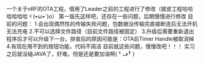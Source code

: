 一个关于nRF的OTA工程，借用了Leader之前的工程进行了修改（披皮工程哈哈哈哈哈哈ヾ(•ω•`)o）
第一版先这样吧，还存在一些问题，后期慢慢进行修改
目前的问题：
  1.会出现偶然性的传输失败问题，包数据没传输完直接断连后无法开机无法充电
  2.不可以选择文件路径（目前文件路径被固定）
  3.升级后需要重新退出程序后才可以升级下一台，排查后的原因可能是：OTA后Timer Handle被取消掉
  4.有现在用不到的按钮功能，代码不简洁
目前就这些问题，慢慢改吧！！！
实习之后就没碰JAVA了，好难。但是还是要加油啊(╹ڡ╹ )
